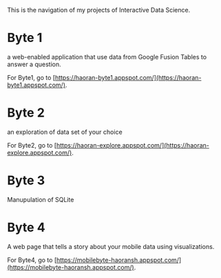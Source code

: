 This is the navigation of my projects of Interactive Data Science.

# Byte 1
a web-enabled application that use data from Google Fusion Tables to answer a question.

For Byte1, go to [https://haoran-byte1.appspot.com/](https://haoran-byte1.appspot.com/).

# Byte 2

an exploration of data set of your choice

For Byte2, go to [https://haoran-explore.appspot.com/](https://haoran-explore.appspot.com/).

# Byte 3

Manupulation of SQLite

# Byte 4

A web page that tells a story about your mobile data using visualizations.

For Byte4, go to [https://mobilebyte-haoransh.appspot.com/](https://mobilebyte-haoransh.appspot.com/).
